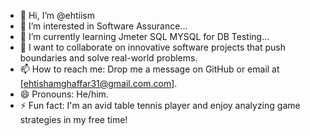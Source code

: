 - 👋 Hi, I’m @ehtiism
- 👀 I’m interested in Software Assurance...
- 🌱 I’m currently learning Jmeter SQL MYSQL for DB Testing...
- 💞️ I want to collaborate on innovative software projects that push boundaries and solve real-world problems.
- 📫 How to reach me: Drop me a message on GitHub or email at [ehtishamghaffar31@gmail.com.com].
- 😄 Pronouns: He/him.
- ⚡ Fun fact: I'm an avid table tennis player and enjoy analyzing game strategies in my free time!
<!---
ehtiism/ehtiism is a ✨ special ✨ repository because its `README.md` (this file) appears on your GitHub profile.
You can click the Preview link to take a look at your changes.
--->
